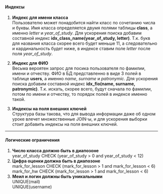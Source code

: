 #### Индексы
1. **Индекс для имени класса**  
    Пользователю может понадобится найти класс по сочетанию числа и буквы. Имя класса определяется двумя полями таблицы **class**, а именно _letter_ и _year_of_study_. Для ускорения поиска добавим составной индекс **idx_class_name(year_of_study, letter)**. Т.к. букв для названия класса скорее всего будет меньше 11, а следовательно и кардинальность будет ниже, в индексе ставим поле _letter_ после поля _year_of_study_.

2. **Индекс для ФИО**  
    Весьма вероятен запрос для посика пользователя по фамилии, имени и отчеству. ФИО в БД представленно в виде 3 полей в таблице **users**, а именно _name_, _surname_ и _patronymic_. Для ускорения поиска добавим составной индекс **idx_fio(name, surname, patronymic)**. Т.к. искать, скорее всего, будут сначала по фамилии, потом по имени и отчеству, то порядок полей в индексе именно такой.

3. **Индексы на поля внешних ключей**  
    Структура базы такова, что для вывода информации даже об одном уроке влечет множественные JOIN-ы, и для ускорения выборки стоит добавить индексы на поля внешних ключей.

---

#### Логические ограничения
1. **Число класса должно быть в диапозоне**  
    year_of_study CHECK (year_of_study > 0 and  year_of_study < 12) 
2. **Цифра оценки должна быть в диапозоне**  
    mark_for_lesson CHECK (mark_for_lesson > 1 and  mark_for_lesson < 6) 
    mark_for_hw CHECK (mark_for_lesson > 1 and  mark_for_lesson < 6) 
3. **Меил и логин должны быть уникальными**  
    UNIQUE(mail)  
    UNIQUE(username)